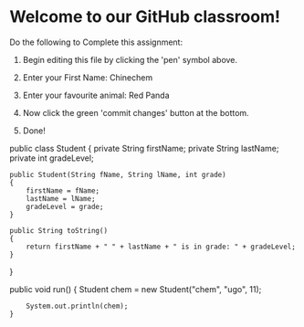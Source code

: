 # Welcome to our GitHub classroom!

Do the following to Complete this assignment:

1. Begin editing this file by clicking the 'pen' symbol above.

2. Enter your First Name: Chinechem 

3. Enter your favourite animal: Red Panda

4. Now click the green 'commit changes' button at the bottom.

5. Done!

public class Student
{
    private String firstName;
    private String lastName;
    private int gradeLevel;
    
    public Student(String fName, String lName, int grade)
    {
        firstName = fName;
        lastName = lName;
        gradeLevel = grade;
    }
    
    public String toString()
    {
        return firstName + " " + lastName + " is in grade: " + gradeLevel;
    }
}

public void run()
    {
        Student chem = new Student("chem", "ugo", 11);
        
        System.out.println(chem);
    }
